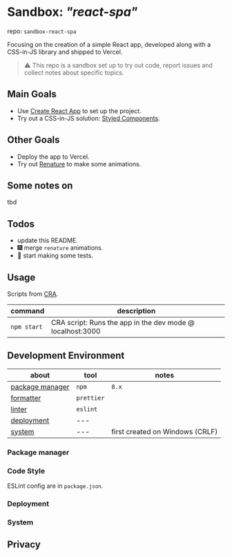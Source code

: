 # Sandbox: _"react-spa"_

repo: `sandbox-react-spa`

Focusing on the creation of a simple React app, developed along with a CSS-in-JS library and shipped to Vercel.

> ⚠ This repo is a sandbox set up to try out code, report issues and collect notes about specific topics.

## Main Goals

- Use [Create React App](https://create-react-app.dev/) to set up the project.
- Try out a CSS-in-JS solution: [Styled Components](https://styled-components.com/).

## Other Goals

- Deploy the app to Vercel.
- Try out [Renature](https://formidable.com/open-source/renature/) to make some animations.

## Some notes on

tbd

## Todos

- update this README.
- 🎆 merge `renature` animations.
- 🚦 start making some tests.

## Usage

Scripts from [CRA](https://create-react-app.dev/docs/available-scripts/).

| command     | description                                               |
| ----------- | --------------------------------------------------------- |
| `npm start` | CRA script: Runs the app in the dev mode @ localhost:3000 |

## Development Environment

| about                               | tool       | notes                           |
| ----------------------------------- | ---------- | ------------------------------- |
| [package manager](#package-manager) | `npm`      | `8.x`                           |
| [formatter](#code-style)            | `prettier` |
| [linter](#code-style)               | `eslint`   |
| [deployment](#deployment)           | ---        |
| [system](#system)                   | ---        | first created on Windows (CRLF) |

### Package manager

### Code Style

ESLint config are in `package.json`.

### Deployment

### System

## Privacy
